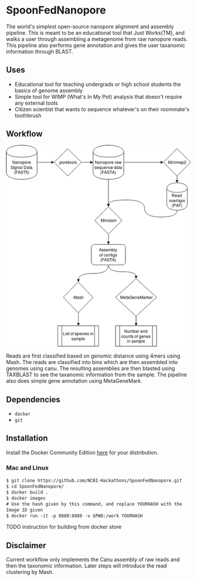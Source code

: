 # SpoonFedNanopore
The world's simplest open-source nanopore alignment and assembly pipeline. This is meant to be an educational tool that Just Works(TM), and walks a user through assembling a metagenome from raw nanopore reads. This pipeline also performs gene annotation and gives the user taxanomic information through BLAST.

## Uses
* Educational tool for teaching undergrads or high school students the basics of genome assembly
* Simple tool for WIMP (What's In My Pot) analysis that doesn't require any external tools
* Citizen scientist that wants to sequence whatever's on their roommate's toothbrush

## Workflow
![DirtPore Workflow](./images/diagram.png)

Reads are first classified based on genomic distance using 4mers using Mash. The reads are classified into bins which are then assembled into genomes using canu. The resulting assemblies are then blasted using TAXBLAST to see the taxanomic information from the sample. The pipeline also does simple gene annotation using MetaGeneMark.

## Dependencies
* `docker`
* `git`

## Installation
Install the Docker Community Edition [here](https://www.docker.com/community-edition) for your distribution.

### Mac and Linux
```
$ git clone https://github.com/NCBI-Hackathons/SpoonFedNanopore.git
$ cd SpoonFedNanopore/
$ docker build .
$ docker images
# Use the hash given by this command, and replace YOURHASH with the Image ID given
$ docker run -it -p 8888:8888 -v $PWD:/work YOURHASH
```
TODO instruction for building from docker store


## Disclaimer
Current workflow only implements the Canu assembly of raw reads and then the taxonomic information. Later steps will introduce the read clustering by Mash.
